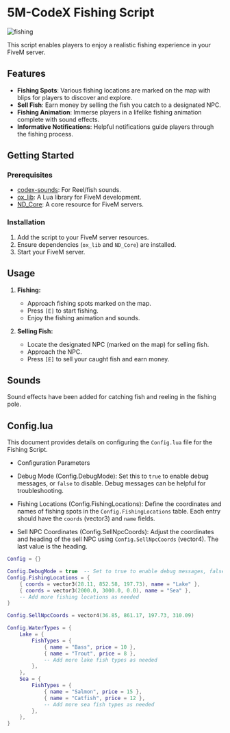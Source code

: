 # 5M-CodeX Fishing Script
![fishing](https://github.com/5M-CodeX/codex-fishing/assets/112611821/86d00dde-d1bd-4448-924c-bdaa81647905)

This script enables players to enjoy a realistic fishing experience in your FiveM server.

## Features

- **Fishing Spots**: Various fishing locations are marked on the map with blips for players to discover and explore.
- **Sell Fish**: Earn money by selling the fish you catch to a designated NPC.
- **Fishing Animation**: Immerse players in a lifelike fishing animation complete with sound effects.
- **Informative Notifications**: Helpful notifications guide players through the fishing process.

## Getting Started

### Prerequisites

- [codex-sounds](https://github.com/5M-CodeX/codex-sounds/): For Reel/fish sounds.
- [ox_lib](https://github.com/overextended/ox_lib): A Lua library for FiveM development.
- [ND_Core](github.com/ND-Framework/ND_Core): A core resource for FiveM servers.

### Installation

1. Add the script to your FiveM server resources.
2. Ensure dependencies (`ox_lib` and `ND_Core`) are installed.
3. Start your FiveM server.

## Usage

1. **Fishing:**
   - Approach fishing spots marked on the map.
   - Press `[E]` to start fishing.
   - Enjoy the fishing animation and sounds.

2. **Selling Fish:**
   - Locate the designated NPC (marked on the map) for selling fish.
   - Approach the NPC.
   - Press `[E]` to sell your caught fish and earn money.

## Sounds

Sound effects have been added for catching fish and reeling in the fishing pole.

## Config.lua
This document provides details on configuring the `Config.lua` file for the Fishing Script.

- Configuration Parameters

 - Debug Mode (Config.DebugMode): Set this to `true` to enable debug messages, or `false` to disable. Debug messages can be helpful for troubleshooting.

 - Fishing Locations (Config.FishingLocations): Define the coordinates and names of fishing spots in the `Config.FishingLocations` table. Each entry should have the `coords` (vector3) and `name` fields.

 - Sell NPC Coordinates (Config.SellNpcCoords): Adjust the coordinates and heading of the sell NPC using `Config.SellNpcCoords` (vector4). The last value is the heading.



```lua
Config = {}

Config.DebugMode = true  -- Set to true to enable debug messages, false to disable
Config.FishingLocations = {
    { coords = vector3(28.11, 852.58, 197.73), name = "Lake" },
    { coords = vector3(2000.0, 3000.0, 0.0), name = "Sea" },
    -- Add more fishing locations as needed
}

Config.SellNpcCoords = vector4(36.85, 861.17, 197.73, 310.09)

Config.WaterTypes = {
    Lake = {
        FishTypes = {
            { name = "Bass", price = 10 },
            { name = "Trout", price = 8 },
            -- Add more lake fish types as needed
        },
    },
    Sea = {
        FishTypes = {
            { name = "Salmon", price = 15 },
            { name = "Catfish", price = 12 },
            -- Add more sea fish types as needed
        },
    },
}
```
